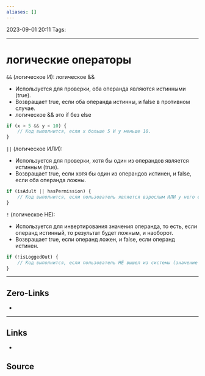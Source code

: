 ```yaml
---
aliases: []
---
```


2023-09-01 20:11
Tags: 

___

# логические операторы

`&&` (логическое И): логическое && 

- Используется для проверки, оба операнда являются истинными (true).
- Возвращает true, если оба операнда истинны, и false в противном случае.
- логическое &&  это if без else 
```js
if (x > 5 && y < 10) {
    // Код выполнится, если x больше 5 И y меньше 10.
}

```
`||` (логическое ИЛИ):

- Используется для проверки, хотя бы один из операндов является истинным (true).
- Возвращает true, если хотя бы один из операндов истинен, и false, если оба операнда ложны.
```js
if (isAdult || hasPermission) {
    // Код выполнится, если пользователь является взрослым ИЛИ у него есть разрешение.
}

```
`!` (логическое НЕ):

- Используется для инвертирования значения операнда, то есть, если операнд истинный, то результат будет ложным, и наоборот.
- Возвращает true, если операнд ложен, и false, если операнд истинен.
```js
if (!isLoggedOut) {
    // Код выполнится, если пользователь НЕ вышел из системы (значение isLoggedOut ложно).
}

```



___

## Zero-Links
-

___

## Links
-

## Source

